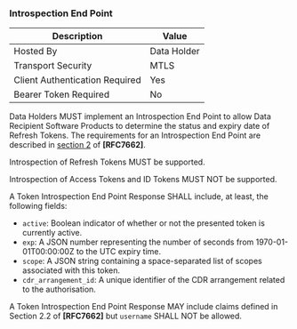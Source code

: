 ### Introspection End Point

| Description | Value   |
|---|---|
| Hosted By  | Data Holder  |
|  Transport Security |  MTLS |
| Client Authentication Required| Yes|
| Bearer Token Required| No|

Data Holders MUST implement an Introspection End Point to allow Data Recipient Software Products to determine the status and expiry date of Refresh Tokens.  The requirements for an Introspection End Point are described in [section 2](https://tools.ietf.org/html/rfc7662#section-2) of **[RFC7662]**.

Introspection of Refresh Tokens MUST be supported.

Introspection of Access Tokens and ID Tokens MUST NOT be supported.

A Token Introspection End Point Response SHALL include, at least, the following fields:

- `active`: Boolean indicator of whether or not the presented token
      is currently active.
- `exp`:  A JSON number representing the number of seconds from 1970-01-01T00:00:00Z to the UTC expiry time.
- `scope`: A JSON string containing a space-separated list of scopes associated with this token.
- `cdr_arrangement_id`: A unique identifier of the CDR arrangement related to the authorisation.

A Token Introspection End Point Response MAY include claims defined in Section 2.2 of **[RFC7662]** but ``username`` SHALL NOT be allowed.
